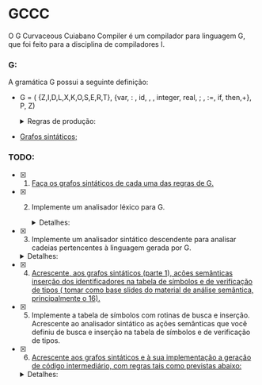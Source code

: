#  GCCC

O G Curvaceous Cuiabano Compiler é um compilador para linguagem G, que foi feito para a disciplina de compiladores I.

### G:

A gramática G possui a seguinte definição:

* G = ( {Z,I,D,L,X,K,O,S,E,R,T}, {var, : , id, , , integer, real, ; , :=, if, then,+}, P, Z)

  <details>
      <summary>Regras de produção:</summary>
      <p>
      	<ul>
              <li>Z → I S</li>
              <li>I → var D</li>
              <li>D → L : K O</li>
              <li>L → id X</li>
              <li>X → , L</li>
              <li>X → ε</li>
              <li>K → integer</li>
              <li>K → real</li>
              <li>O → ; D</li>
              <li>O →ε</li>
              <li>S → id := E</li>
              <li>S → if E then S</li>
              <li>E → T R</li>
              <li>R → + T R</li>
              <li>R → ε</li>
              <li>T → id</li>
  		<ul>
      </p>
  </details>
  
* [Grafos sintáticos;](grafosSintaticos_f.md)

###  TODO:

- [x] 1. [Faça os grafos sintáticos de cada uma das regras de G.](grafosSintaticos.md) 

- [x] 2. Implemente um analisador léxico para G.

     <details>
         <summary>Detalhes:</summary>
         <p>
             Entrada: arquivo texto, contento uma sequência de código
     		escrito na linguagem G.
         </p>
         <p>
       		Saída: lista de tokens de G ou erro léxico. 
         </p>
     </details>

- [x] 3.  Implemente um analisador sintático descendente para analisar cadeias pertencentes à linguagem gerada por G.

     <details>
         <summary>Detalhes:</summary>
         <p>
             Utilize a lista de tokens gerada pelo analisador léxico construído
             na parte 2.
         </p>
         <p>
             Entrada: arquivo texto, contento uma sequência de código
             escrito na linguagem G.
             Saída: cadeia sintaticamente correta ou erro sintático (se erro,
             imprimir qual erro).
         </p>
     </details>

- [x] 4. [Acrescente, aos grafos sintáticos (parte 1), ações semânticas inserção dos identificadores na tabela de símbolos e de verificação de tipos ( tomar como base slides do material de análise semântica, principalmente o 16).](grafosSintaticos_sr.md)

- [x] 5.  Implemente a tabela de símbolos com rotinas de busca e inserção. Acrescente ao analisador sintático as ações semânticas que você definiu de busca e inserção na tabela de símbolos e de verificação de tipos.

- [x] 6.  [Acrescente aos grafos sintáticos e à sua implementação a geração de código intermediário, com regras tais como previstas abaixo:](grafosSintaticos_cg.md)

     <details>
         <summary>Detalhes:</summary>
         <p>
             S → id := {E.esq = id.lexval} E {gera(‘:=‘, E.dir, ́ ́, E.esq)}<br/>
     		E → T {R.esq = T.dir} R {E.dir = R.dir}<br/>
     		R → + T {R<sub>1</sub>.esq = T.dir } R<sub>1</sub>{R.dir :=geratemp; gera(‘+’, R.esq, R<sub>1</sub>.dir, R.dir)}<br/>
     		R → ε {R.dir = R.esq}<br/>
     		T → id {T.dir = id.lexval}<br/>
     		S → if E then {S<sub>1</sub>.quad := prox; prox := prox+1} S<sub>1</sub>
     {remenda(S<sub>1</sub>.quad, JF, E.dir, prox, ‘ ‘)}
         </p>
         <p>
             Ps: O índice (<sub>1</sub>) serve apenas para diferenciar qual não terminal está sendo referido nas regras das ações semânticas. Na sintaxe, são os mesmos elementos. Exemplo:Na regra: R → + T R<sub>1</sub> a, os dois Rs são o mesmo.
         </p>
         <p>
             <table>
             	<thead>
                 	<th>Exemplo de entrada</th>
                     <th>Saída produzida</th>
                 </thead>
                 <tbody>
                     <tr>
                         <td>
                             <p>
                             	var<br/>
      								a, b, c: integer;<br/>
      								d:real<br/>
     								if a+b then a:=c<br/>
                             </p>
                         </td>
                         <td>
                             <p>
                                 1: [+ a b t1]<br/>
                                 2: [JF t1 4 -]<br/>
                                 3: [:= a c -]<br/>
                                 4: [ ... ] <br/>
                             </p>
                         </td>
                     </tr>
                 </tbody>
         	</table>
         </p>
     </details>

